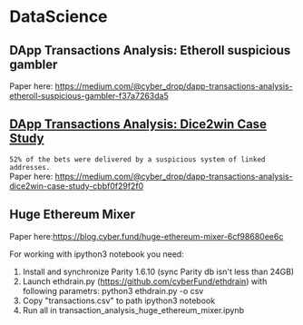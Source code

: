 # DataScience

## DApp Transactions Analysis: Etheroll suspicious gambler 

Paper here: https://medium.com/@cyber_drop/dapp-transactions-analysis-etheroll-suspicious-gambler-f37a7263da5

## [DApp Transactions Analysis: Dice2win Case Study](https://github.com/cyber-drop/DataScience/blob/master/dice2win/dice2win.md)
`52% of the bets were delivered by a suspicious system of linked addresses.`  
Paper here: https://medium.com/@cyber_drop/dapp-transactions-analysis-dice2win-case-study-cbbf0f29f2f0


## Huge Ethereum Mixer

Paper here:https://blog.cyber.fund/huge-ethereum-mixer-6cf98680ee6c

For working with ipython3 notebook you need:
1. Install and synchronize Parity 1.6.10 (sync Parity db isn't less than 24GB)
2. Launch ethdrain.py (https://github.com/cyberFund/ethdrain) with following parametrs:
    python3 ethdrain.py -o csv
3. Copy "transactions.csv" to path ipython3 notebook
4. Run all in transaction_analysis_huge_ethereum_mixer.ipynb
